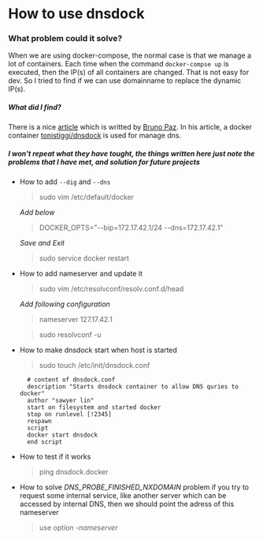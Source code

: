 # How to use dnsdock

### What problem could it solve?

When we are using docker-compose, the normal case is that we manage a lot of containers. Each time when the command `docker-compse up` is executed, then the IP(s) of all containers are changed. That is not easy for dev. So I tried to find if we can use domainname to replace the dynamic IP(s).

##### What did I find?

There is a nice [article](http://blog.brunopaz.net/easy-discover-your-docker-containers-with-dnsdock/) which is writted by [Bruno Paz](http://blog.brunopaz.net/). In his article, a docker container [tonistiggi/dnsdock](https://github.com/tonistiigi/dnsdock#setup) is used for manage dns.

##### I won't repeat what they have tought, the things written here just note the problems that I have met, and solution for future projects

* How to add `--dig` and `--dns`

    > sudo vim /etc/default/docker

    *Add below*

    > DOCKER_OPTS="--bip=172.17.42.1/24 --dns=172.17.42.1"

    *Save and Exit*

    > sudo service docker restart
    
* How to add nameserver and update it

    > sudo vim /etc/resolvconf/resolv.conf.d/head

    *Add following configuration*

    > nameserver 127.17.42.1

    > sudo resolvconf -u

* How to make dnsdock start when host is started

    > sudo touch /etc/init/dnsdock.conf

        # content of dnsdock.conf
        description "Starts dnsdock container to allow DNS quries to docker"
        author "sawyer lin"
        start on filesystem and started docker
        stop on runlevel [!2345]
        respawn
        script
        docker start dnsdock
        end script

* How to test if it works

    > ping dnsdock.docker

* How to solve *DNS_PROBE_FINISHED_NXDOMAIN* problem if you try to request some
  internal service, like another server which can be accessed by internal DNS,
  then we should point the adress of this nameserver

    > use option *-nameserver*

